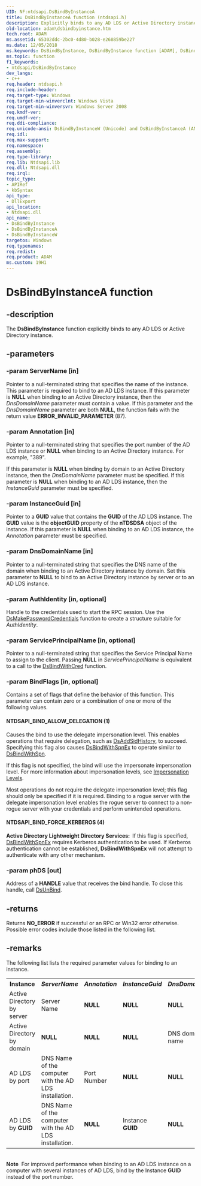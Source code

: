 ```yaml
---
UID: NF:ntdsapi.DsBindByInstanceA
title: DsBindByInstanceA function (ntdsapi.h)
description: Explicitly binds to any AD LDS or Active Directory instance.
old-location: adam\dsbindbyinstance.htm
tech.root: ADAM
ms.assetid: 65302ddc-2bc0-4d80-b028-e268859be227
ms.date: 12/05/2018
ms.keywords: DsBindByInstance, DsBindByInstance function [ADAM], DsBindByInstanceA, DsBindByInstanceW, NTDSAPI_BIND_ALLOW_DELEGATION, NTDSAPI_BIND_FORCE_KERBEROS, adam.dsbindbyinstance, ntdsapi/DsBindByInstance, ntdsapi/DsBindByInstanceA, ntdsapi/DsBindByInstanceW
ms.topic: function
f1_keywords:
- ntdsapi/DsBindByInstance
dev_langs:
- c++
req.header: ntdsapi.h
req.include-header: 
req.target-type: Windows
req.target-min-winverclnt: Windows Vista
req.target-min-winversvr: Windows Server 2008
req.kmdf-ver: 
req.umdf-ver: 
req.ddi-compliance: 
req.unicode-ansi: DsBindByInstanceW (Unicode) and DsBindByInstanceA (ANSI)
req.idl: 
req.max-support: 
req.namespace: 
req.assembly: 
req.type-library: 
req.lib: Ntdsapi.lib
req.dll: Ntdsapi.dll
req.irql: 
topic_type:
- APIRef
- kbSyntax
api_type:
- DllExport
api_location:
- Ntdsapi.dll
api_name:
- DsBindByInstance
- DsBindByInstanceA
- DsBindByInstanceW
targetos: Windows
req.typenames: 
req.redist: 
req.product: ADAM
ms.custom: 19H1
---
```


# DsBindByInstanceA function


## -description


The <b>DsBindByInstance</b> function 
   explicitly binds to any AD LDS or Active Directory instance.


## -parameters




### -param ServerName [in]

Pointer to a null-terminated string that specifies the name of the instance. This parameter is required to 
      bind to an AD LDS instance. If this parameter is <b>NULL</b> when binding to an Active 
      Directory instance, then the <i>DnsDomainName</i> parameter must contain a value. If this 
      parameter and the <i>DnsDomainName</i> parameter are both <b>NULL</b>, the 
      function fails with the return value <b>ERROR_INVALID_PARAMETER</b> (87).


### -param Annotation [in]

Pointer to a null-terminated string that specifies the port number of the AD LDS instance or 
       <b>NULL</b> when binding to an Active Directory instance. For example, 
       "389".

If this parameter is <b>NULL</b> when binding by domain to an Active Directory instance, 
       then the <i>DnsDomainName</i> parameter must be specified. If this parameter is 
       <b>NULL</b> when binding to an AD LDS instance, then the 
       <i>InstanceGuid</i> parameter must be specified.


### -param InstanceGuid [in]

Pointer to a <b>GUID</b> value that contains the <b>GUID</b> of the AD LDS instance. The <b>GUID</b> value is the 
      <b>objectGUID</b> property of the <b>nTDSDSA</b> object of the 
      instance. If this parameter is <b>NULL</b> when binding to an AD LDS instance, the 
      <i>Annotation</i> parameter must be specified.


### -param DnsDomainName [in]

Pointer to a null-terminated string that specifies the DNS name of the domain when binding to an Active 
      Directory instance by domain. Set this parameter to <b>NULL</b> to bind to an Active 
      Directory instance by server or to an AD LDS instance.


### -param AuthIdentity [in, optional]

Handle to the credentials used to start the RPC session. Use the 
      <a href="https://docs.microsoft.com/windows/desktop/api/ntdsapi/nf-ntdsapi-dsmakepasswordcredentialsa">DsMakePasswordCredentials</a> function to create 
      a structure suitable for <i>AuthIdentity</i>.


### -param ServicePrincipalName [in, optional]

Pointer to a null-terminated string that specifies the Service Principal Name to assign to the client. 
      Passing <b>NULL</b> in <i>ServicePrincipalName</i> is equivalent to a call 
      to the <a href="https://docs.microsoft.com/windows/desktop/api/ntdsapi/nf-ntdsapi-dsbindwithcreda">DsBindWithCred</a> function.


### -param BindFlags [in, optional]

Contains a set of flags that define the behavior of this function. This parameter can contain zero or a 
      combination of one or more of the following values.



#### NTDSAPI_BIND_ALLOW_DELEGATION (1)

Causes the bind to use the delegate impersonation level. This enables operations that require 
         delegation, such as <a href="https://docs.microsoft.com/windows/desktop/api/ntdsapi/nf-ntdsapi-dsaddsidhistorya">DsAddSidHistory</a>, to succeed. 
         Specifying this flag also causes <a href="https://docs.microsoft.com/windows/desktop/api/ntdsapi/nf-ntdsapi-dsbindwithspnexa">DsBindWithSpnEx</a> to 
         operate similar to <a href="https://docs.microsoft.com/windows/desktop/api/ntdsapi/nf-ntdsapi-dsbindwithspna">DsBindWithSpn</a>.

If this flag is not specified, the bind will use the impersonate impersonation level. For more 
         information about impersonation levels, see 
         <a href="https://docs.microsoft.com/windows/desktop/com/impersonation-levels">Impersonation Levels</a>.

Most operations do not require the delegate impersonation level; this flag should only be 
         specified if it is required. Binding to a rogue server with the  delegate impersonation level enables the 
         rogue server to connect to a non-rogue server with your credentials and perform unintended operations.



#### NTDSAPI_BIND_FORCE_KERBEROS (4)

<b>Active Directory Lightweight Directory Services:  </b>If this flag is specified, <a href="https://docs.microsoft.com/windows/desktop/api/ntdsapi/nf-ntdsapi-dsbindwithspnexa">DsBindWithSpnEx</a> 
          requires Kerberos authentication to be used. If Kerberos authentication cannot be established, 
          <b>DsBindWithSpnEx</b> will not attempt to authenticate 
          with any other mechanism.


### -param phDS [out]

Address of a <b>HANDLE</b> value that receives the bind handle. To close this handle, 
      call <a href="https://docs.microsoft.com/windows/desktop/api/ntdsapi/nf-ntdsapi-dsunbinda">DsUnBind</a>.


## -returns



Returns <b>NO_ERROR</b> if successful or an RPC or Win32 error otherwise. Possible error codes include those 
      listed in the  following list.




## -remarks



The following list lists the required parameter values for binding to an instance.

<table>
<tr>
<th>Instance</th>
<th><i>ServerName</i></th>
<th><i>Annotation</i></th>
<th><i>InstanceGuid</i></th>
<th><i>DnsDomainName</i></th>
</tr>
<tr>
<td>
Active Directory by server

</td>
<td>
Server Name

</td>
<td>
<b>NULL</b>

</td>
<td>
<b>NULL</b>

</td>
<td>
<b>NULL</b>

</td>
</tr>
<tr>
<td>
Active Directory by domain

</td>
<td>
<b>NULL</b>

</td>
<td>
<b>NULL</b>

</td>
<td>
<b>NULL</b>

</td>
<td>
DNS domain name

</td>
</tr>
<tr>
<td>
AD LDS by port

</td>
<td>
DNS Name of the computer with the AD LDS installation.

</td>
<td>
Port Number

</td>
<td>
<b>NULL</b>

</td>
<td>
<b>NULL</b>

</td>
</tr>
<tr>
<td>
AD LDS by <b>GUID</b>

</td>
<td>
DNS Name of the computer with the AD LDS installation.

</td>
<td>
<b>NULL</b>

</td>
<td>
Instance <b>GUID</b>

</td>
<td>
<b>NULL</b>

</td>
</tr>
</table>
 

<div class="alert"><b>Note</b>  For improved performance when binding to an AD LDS instance on a computer with several instances 
     of AD LDS, bind by the Instance <b>GUID</b> instead of the port number.</div>
<div> </div>


